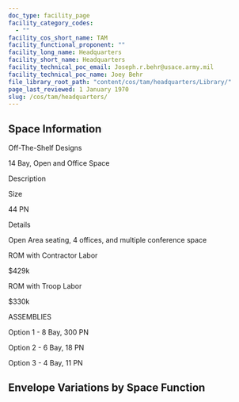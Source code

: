 ```yaml
---
doc_type: facility_page
facility_category_codes:
  - ""
facility_cos_short_name: TAM
facility_functional_proponent: ""
facility_long_name: Headquarters
facility_short_name: Headquarters
facility_technical_poc_email: Joseph.r.behr@usace.army.mil
facility_technical_poc_name: Joey Behr
file_library_root_path: "content/cos/tam/headquarters/Library/"
page_last_reviewed: 1 January 1970
slug: /cos/tam/headquarters/
---
```


## Space Information

Off-The-Shelf Designs

14 Bay, Open and Office Space

Description

Size

44 PN

Details

Open Area seating, 4 offices, and multiple conference space

ROM with Contractor Labor

\$429k

ROM with Troop Labor

\$330k

ASSEMBLIES

Option 1 - 8 Bay, 300 PN

Option 2 - 6 Bay, 18 PN

Option 3 - 4 Bay, 11 PN

## Envelope Variations by Space Function
